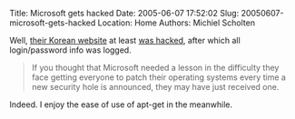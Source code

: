 Title: Microsoft gets hacked
Date: 2005-06-07 17:52:02
Slug: 20050607-microsoft-gets-hacked
Location: Home
Authors: Michiel Scholten

<p>Well, <a href="http://www.securityfocus.com/elsewhere/41092">their Korean website</a> at least <a href="http://techdirt.com/articles/20050602/1923208_F.shtml">was hacked</a>, after which all login/password info was logged.</p>

<blockquote><p class="quote">If you thought that Microsoft needed a lesson in the difficulty they face getting everyone to patch their operating systems every time a new security hole is announced, they may have just received one.</p></blockquote>

<p>Indeed. I enjoy the ease of use of apt-get in the meanwhile.</p>